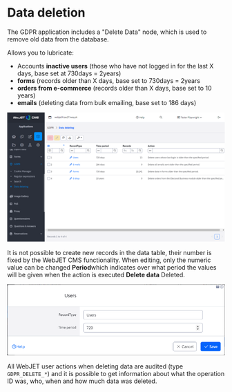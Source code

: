# Data deletion

The GDPR application includes a "Delete Data" node, which is used to remove old data from the database.

Allows you to lubricate:
- Accounts **inactive users** (those who have not logged in for the last X days, base set at 730days = 2years)
- **forms** (records older than X days, base set to 730days = 2years
- **orders from e-commerce** (records older than X days, base set to 10 years)
- **emails** (deleting data from bulk emailing, base set to 186 days)

![](data-deleting-dataTable.png)

It is not possible to create new records in the data table, their number is fixed by the WebJET CMS functionality. When editing, only the numeric value can be changed **Period**which indicates over what period the values will be given when the action is executed **Delete data** Deleted.

![](data-deleting-editor.png)

All WebJET user actions when deleting data are audited (type `GDPR_DELETE_*`) and it is possible to get information about what the operation ID was, who, when and how much data was deleted.
